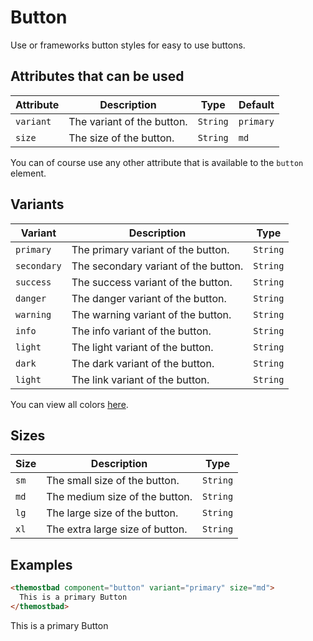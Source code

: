 # Button

Use or frameworks button styles for easy to use buttons.

## Attributes that can be used

| Attribute | Description                | Type     | Default   |
| --------- | -------------------------- | -------- | --------- |
| `variant` | The variant of the button. | `String` | `primary` |
| `size`    | The size of the button.    | `String` | `md`      |

You can of course use any other attribute that is available to the `button` element.

## Variants

| Variant     | Description                          | Type     |
| ----------- | ------------------------------------ | -------- |
| `primary`   | The primary variant of the button.   | `String` |
| `secondary` | The secondary variant of the button. | `String` |
| `success`   | The success variant of the button.   | `String` |
| `danger`    | The danger variant of the button.    | `String` |
| `warning`   | The warning variant of the button.   | `String` |
| `info`      | The info variant of the button.      | `String` |
| `light`     | The light variant of the button.     | `String` |
| `dark`      | The dark variant of the button.      | `String` |
| `light`     | The link variant of the button.      | `String` |

You can view all colors [here](/docs/colors).

## Sizes

| Size | Description                     | Type     |
| ---- | ------------------------------- | -------- |
| `sm` | The small size of the button.   | `String` |
| `md` | The medium size of the button.  | `String` |
| `lg` | The large size of the button.   | `String` |
| `xl` | The extra large size of button. | `String` |

## Examples

```html
<themostbad component="button" variant="primary" size="md">
  This is a primary Button
</themostbad>
```

<themostbad component="button" variant="primary" size="md">
  This is a primary Button
</themostbad>
